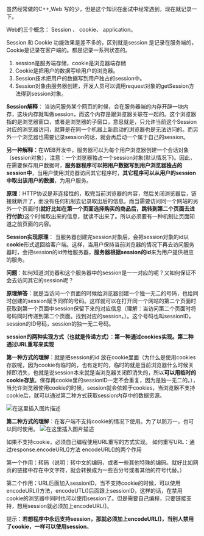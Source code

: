 ﻿虽然经常做的C++,Web 写的少，但是这个知识在面试中经常遇到，现在就记录一下。

Web的三个概念： Session 、 cookie、 application。

Session 和 Cookie 功能效果是差不多的，区别就是session 是记录在服务端的，Cookie是记录在客户端的。都是记录一系列状态的。
1. session是服务端存储，cookie是浏览器端存储
2. Cookie是把用户的数据写给用户的浏览器。
3. Session技术把用户的数据写到用户独占的session中。
4. Session对象由服务器创建，开发人员可以调用request对象的getSession方法得到session对象。

**Session解释**： 当访问服务某个网页的时候，会在服务器端的内存开辟一块内存，这块内存就叫做session，而这个内存是跟浏览器关联在一起的。这个浏览器指的是浏览器窗口，或者是浏览器的子窗口，意思就是，只允许当前这个Session对应的浏览器访问，就算是在同一个机器上新启动的浏览器也是无法访问的。而另外一个浏览器也需要记录session的话，就会再启动一个属于自己的session。

**另一种解释**：在WEB开发中，服务器可以为每个用户浏览器创建一个会话对象（session对象），注意：一个浏览器独占一个session对象(默认情况下)。因此，在需要保存用户数据时，**服务器程序可以把用户数据写到用户浏览器独占的session中**，当用户使用浏览器访问其它程序时，**其它程序可以从用户的session中取出该用户的数据**，为用户服务。

**原理**：HTTP协议是非连接性的，取完当前浏览器的内容，然后关闭浏览器后，链接就断开了，而没有任何机制去记录取出后的信息。而当需要访问同一个网站的另外一个页面时(**就好比如在第一个页面选择购买的商品后，跳转到第二个页面去进行付款**)这个时候取出来的信息，就读不出来了。所以必须要有一种机制让页面知道之前页面的内容。

**Session实现原理**： 当服务器创建完session对象后，会把session对象的id以**cookie**形式返回给客户端。这样，当用户保持当前浏览器的情况下再去访问服务器时，会把session的id传给服务器，**服务器根据session的id**来为用户提供相应的服务。

**问题**：如何知道浏览器和这个服务器中的session是一一对应的呢？又如何保证不会去访问其它的session呢？

**原理解答**：就是当访问一个页面的时候给浏览器创建一个独一无二的号码，也给同时创建的session赋予同样的号码。这样就可以在打开同一个网站的第二个页面时获取到第一个页面中session保留下来的对应信息（理解：当访问第二个页面时将号码同时传递到第二个页面。找到对应的session。）。这个号码也叫sessionID，session的ID号码，session的独一无二号码。

**session的两种实现方式（也就是传递方式）：第一种通过cookies实现。第二种通过URL重写来实现**

**第一种方式的理解**：就是把session的id 放在cookie里面（为什么是使用cookies存放呢，因为cookie有临时的，也有定时的，临时的就是当前浏览器什么时候关掉即消失，也就是说session本来就是当浏览器关闭即消失的，所以**可以用临时的cookie存放**。保存再cookie里的sessionID一定不会重复，因为是独一无二的。），当允许浏览器使用cookie的时候，session就会依赖于cookies，当浏览器不支持cookie后，就可以通过第二种方式获取session内存中的数据资源。

![在这里插入图片描述](https://img-blog.csdnimg.cn/20210403125239528.png?x-oss-process=image/watermark,type_ZmFuZ3poZW5naGVpdGk,shadow_10,text_aHR0cHM6Ly9ibG9nLmNzZG4ubmV0L3FxXzM5NDg2MDI3,size_16,color_FFFFFF,t_70)

**第二种方式的理解**：在客户端不支持cookie的情况下使用。为了以防万一，也可以同时使用。
![在这里插入图片描述](https://img-blog.csdnimg.cn/20210403125624548.png?x-oss-process=image/watermark,type_ZmFuZ3poZW5naGVpdGk,shadow_10,text_aHR0cHM6Ly9ibG9nLmNzZG4ubmV0L3FxXzM5NDg2MDI3,size_16,color_FFFFFF,t_70)

如果不支持cookie，必须自己编程使用URL重写的方式实现。
如何重写URL：通过response.encodeURL()方法
encodeURL()的两个作用

第一个作用：转码（说明：转中文的编码，或者一些其他特殊的编码。就好比如网页的链接中存在中文字符，就会转换成为一些百分号或者其他的符号代替。）

第二个作用：URL后面加入sessionID，当不支持cookie的时候，可以使用encodeURL()方法，encodeUTL()后面跟上sessionID，这样的话，在禁用cookie的浏览器中同时也可以使用session了。但是需要自己编程，只要链接支持，想用session就必须加上encodeURL()。

提示：**若想程序中永远支持session，那就必须加上encodeURL()，当别人禁用了cookie，一样可以使用session**。

